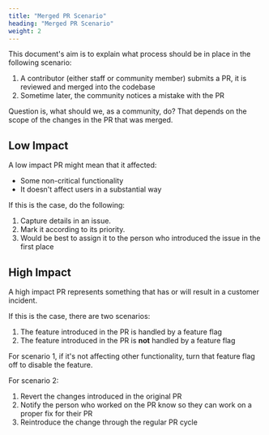 ```yaml
---
title: "Merged PR Scenario"
heading: "Merged PR Scenario"
weight: 2
---
```


This document's aim is to explain what process should be in place in the following scenario:

1. A contributor (either staff or community member) submits a PR, it is reviewed and merged into the codebase
2. Sometime later, the community notices a mistake with the PR

Question is, what should we, as a community, do? That depends on the scope of the changes in the PR that was merged.

## Low Impact
A low impact PR might mean that it affected:
- Some non-critical functionality
- It doesn't affect users in a substantial way 

If this is the case, do the following:

1. Capture details in an issue.
2. Mark it according to its priority.
3. Would be best to assign it to the person who introduced the issue in the first place

## High Impact
A high impact PR represents something that has or will result in a customer incident.

If this is the case, there are two scenarios:

1. The feature introduced in the PR is handled by a feature flag 
2. The feature introduced in the PR is **not** handled by a feature flag 

For scenario 1, if it's not affecting other functionality, turn that feature flag off to disable the feature.

For scenario 2:

1. Revert the changes introduced in the original PR
2. Notify the person who worked on the PR know so they can work on a proper fix for their PR
3. Reintroduce the change through the regular PR cycle